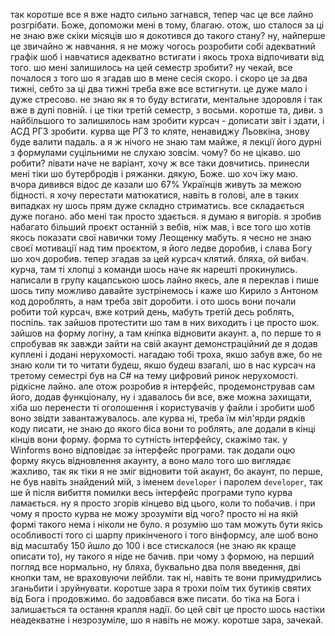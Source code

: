так коротше все я вже надто сильно загнався, тепер час це все лайно розгрібати. Боже, допоможи мені в тому, благаю. отож, шо сталося за ці не знаю вже скіки місяців шо я докотився до такого стану? ну, найперше це звичайно ж навчання. я не можу чогось розробити собі адекватний графік шоб і навчатися адекватно встигати і якось троха відпочивати від того. шо мені залишилось на цей семестр зробити? ну чекай, все почалося з того шо я згадав шо в мене сесія скоро. і скоро це за два тижні, себто за ці два тижні треба вже все встигнути. це дуже мало і дуже стресово. не знаю як я то буду встигати, ментальне здоровля і так вже в дупі повній. і це тіки третій семестр, з восьми. коротше та, диви. з найбільшого то залишилось нам зробити курсач - дописати звіт і здати, і АСД РГЗ зробити. курва ще РГЗ то кляте, ненавиджу Льовкіна, знову буде валити падаль. а я ж нічого не знаю там майже, я лекції його дурні з формулами суцільними не слухаю зовсім. чому? бо не цікаво. шо робити? лівати наче не варіант, хочу ж все таки довчитись. принесли мені тіки шо бутербродів і ряжанки. дякую, Боже. шо хоч їжу маю. вчора дивився відос де казали шо 67% Українців живуть за межою бідності. я хочу перестати матюкатися, навіть в голові, але в таких випадках ну шось прям дуже складно стриматись. все складається дуже погано. або мені так просто здається. я думаю я вигорів. я зробив набагато більший проєкт останній з вебів, ніж мав, і все того шо хотів якось показати свої навички тому Леощенку мабуть. я чесно не знаю своєї мотивації над тим проєктом, я його ледве доробив, і слава Богу шо хоч доробив. тепер згадав за цей курсач клятий. бляха, ой вибач. курча, там ті хлопці з команди шось наче як нарешті прокинулись. написали в групу кацапською шось лайно якесь, але я переклав і пише шось типу можливо давайте зустрінемось і каже шо Кирило з Антоном код дороблять, а нам треба звіт доробити. і ото шось вони почали робити той курсач, вже котрий день, мабуть третій десь роблять, поспіль. так зайшов протестити шо там в них виходить і це просто шок. зайшов на форму логіну, а там кніпка відновити акаунт. а, по перше то я спробував як завжди зайти на свій акаунт демонстраційний де я додав куплені і додані нерухомості. нагадаю тобі троха, якшо забув вже, бо не знаю коли ти то читати будеш, якшо будеш взагалі, шо в нас курсач на третому семестрі був на С# на тему цифровий ринок нерухомості. рідкісне лайно. але отож розробив я інтерфейс, продемонстрував сам його, додав функціоналу, ну і здавалось би все, вже можна захищати, хіба шо перенести ті оголошення і користувачів у файли і зробити шоб воно звідти завантажувалось. але курва ні, треба їм міл'ярди рядків коду писати, не знаю до якого біса вони то роблять, але додали в кінці кінців вони форму. форма то сутність інтерфейсу, скажімо так. у Winforms воно відповідає за інтерфейс програми. так додали оцю форму якусь відновлення акаунту, а воно мало того шо виглядає жахливо, так як тіки я не зміг відновити той акаунт, бо акаунт, по перше, не був навіть знайдений мій, з іменем `developer` і паролем `developer`, так ше й після вибиття помилки весь інтерфейс програми тупо курва ламається. ну я просто згорів кінцево від цього, коли то побачив. і при чому я просто курва не можу зрозуміти від чого? просто ні на якій формі такого нема і ніколи не було. я розумію шо там можуть бути якісь особливості того сі шарпу прикінченого і того вінформсу, але шоб воно від масштабу 150 йшло до 100 і все стискалося (не знаю як краще описати то), ну такого я ніде не бачив. при чому з формою, на перший погляд все нормально, ну бляха, буквально два поля введення, дві кнопки там, не враховуючи лейбли. так ні, навіть те вони примудрились зганьбити і зруйнувати. коротше зара я трохи поїм тих бутиків святих від Бога і продовжимо. бо задовбався вже писати. бо тіка на Бога і залишається та остання крапля надії. бо цей світ це просто шось настіки неадекватне і незрозуміле, шо я навіть не можу. коротше зара, зачекай.
